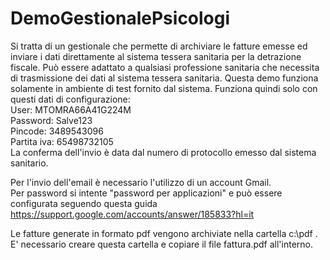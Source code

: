 # DemoGestionalePsicologi
Si tratta di un gestionale che permette di archiviare le fatture emesse ed inviare i dati direttamente al sistema tessera sanitaria per la detrazione fiscale.
Può essere adattato a qualsiasi professione sanitaria che necessita di trasmissione dei dati al sistema tessera sanitaria.
Questa demo funziona solamente in ambiente di test fornito dal sistema.
Funziona quindi solo con questi dati di configurazione:  
User: MTOMRA66A41G224M  
Password: Salve123  
Pincode: 3489543096  
Partita iva: 65498732105  
La conferma dell'invio è data dal numero di protocollo emesso dal sistema sanitario.  

Per l'invio dell'email è necessario l'utilizzo di un account Gmail.  
Per password si intente "password per applicazioni" e può essere configurata seguendo questa guida 
https://support.google.com/accounts/answer/185833?hl=it

Le fatture generate in formato pdf vengono archiviate nella cartella c:\pdf .
E' necessario creare questa cartella e copiare il file fattura.pdf all'interno.
